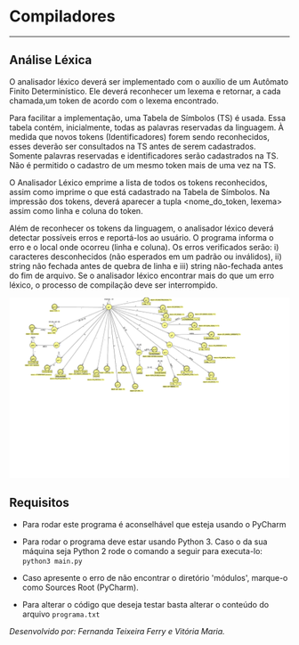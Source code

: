 # Compiladores 

---

## Análise Léxica   

O analisador léxico deverá ser implementado com o auxílio de um Autômato Finito Determinístico. Ele deverá reconhecer um lexema e retornar, a cada chamada,um token de acordo com o lexema encontrado.

Para facilitar a implementação, uma Tabela de Símbolos (TS) é usada. Essa tabela contém,
inicialmente, todas as palavras reservadas da linguagem. À medida que novos tokens (Identificadores) forem sendo reconhecidos, esses deverão ser consultados na TS antes de serem cadastrados. Somente palavras reservadas e identificadores serão cadastrados na TS. Não é
permitido o cadastro de um mesmo token mais de uma vez na TS.

O Analisador Léxico emprime a lista de todos os tokens reconhecidos, assim como
imprime o que está cadastrado na Tabela de Símbolos. Na impressão dos tokens, deverá aparecer a tupla <nome_do_token, lexema> assim como linha e coluna do token.

Além de reconhecer os tokens da linguagem, o analisador léxico deverá detectar possíveis erros e
reportá-los ao usuário. O programa informa o erro e o local onde ocorreu (linha e coluna).
Os erros verificados serão: i) caracteres desconhecidos (não esperados em um padrão ou inválidos),
ii) string não fechada antes de quebra de linha e iii) string não-fechada antes do fim de arquivo. Se o
analisador léxico encontrar mais do que um erro léxico, o processo de compilação deve ser
interrompido.
 
![AFD](AUTOMATO.jff.png)
 
## Requisitos  

* Para rodar este programa é aconselhável que esteja usando o PyCharm 

* Para rodar o programa deve estar usando Python 3. Caso o da sua máquina seja Python 2 rode o comando a seguir para executa-lo:
`python3 main.py`

* Caso apresente o erro de não encontrar o diretório 'módulos', marque-o como Sources Root (PyCharm).

* Para alterar o código que deseja testar basta alterar o conteúdo do arquivo `programa.txt`


*Desenvolvido por: Fernanda Teixeira Ferry e Vitória Maria.*